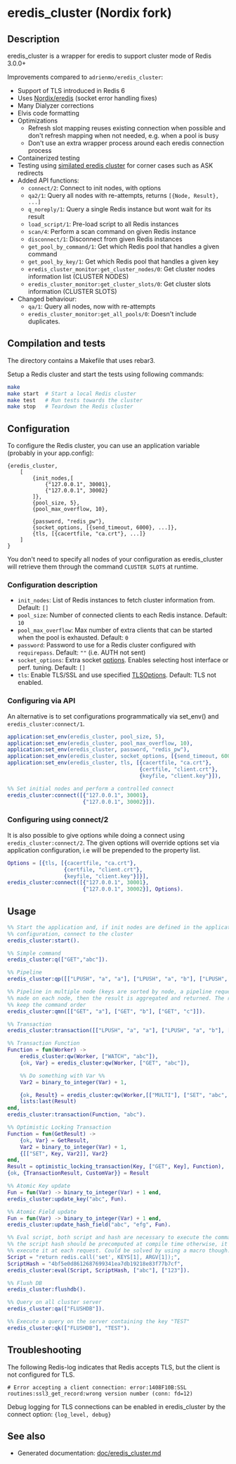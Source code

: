 # eredis_cluster (Nordix fork)

## Description

eredis_cluster is a wrapper for eredis to support cluster mode of Redis 3.0.0+

Improvements compared to `adrienmo/eredis_cluster`:

* Support of TLS introduced in Redis 6
* Uses [Nordix/eredis](https://github.com/Nordix/eredis) (socket error handling fixes)
* Many Dialyzer corrections
* Elvis code formatting
* Optimizations
  * Refresh slot mapping reuses existing connection when
    possible and don't refresh mapping when not needed, e.g. when a pool is busy
  * Don't use an extra wrapper process around each eredis connection process
* Containerized testing
* Testing using [similated eredis cluster](https://github.com/Nordix/fakeredis_cluster) for corner cases such as ASK redirects
* Added API functions:
  - `connect/2`:              Connect to init nodes, with options
  - `qa2/1`:                  Query all nodes with re-attempts, returns
                              `[{Node, Result}, ...]`
  - `q_noreply/1`:            Query a single Redis instance but wont wait for its result
  - `load_script/1`:          Pre-load script to all Redis instances
  - `scan/4`:                 Perform a scan command on given Redis instance
  - `disconnect/1`:           Disconnect from given Redis instances
  - `get_pool_by_command/1`:  Get which Redis pool that handles a given command
  - `get_pool_by_key/1`:      Get which Redis pool that handles a given key
  - `eredis_cluster_monitor:get_cluster_nodes/0`: Get cluster nodes information
    list (CLUSTER NODES)
  - `eredis_cluster_monitor:get_cluster_slots/0`: Get cluster slots information
    (CLUSTER SLOTS)
* Changed behaviour:
  - `qa/1`:                   Query all nodes, now with re-attempts
  - `eredis_cluster_monitor:get_all_pools/0`: Doesn't include duplicates.

## Compilation and tests

The directory contains a Makefile that uses rebar3.

Setup a Redis cluster and start the tests using following commands:

```bash
make
make start  # Start a local Redis cluster
make test   # Run tests towards the cluster
make stop   # Teardown the Redis cluster
```

## Configuration

To configure the Redis cluster, you can use an application variable (probably in
your app.config):

    {eredis_cluster,
        [
            {init_nodes,[
                {"127.0.0.1", 30001},
                {"127.0.0.1", 30002}
            ]},
            {pool_size, 5},
            {pool_max_overflow, 10},

            {password, "redis_pw"},
            {socket_options, [{send_timeout, 6000}, ...]},
            {tls, [{cacertfile, "ca.crt"}, ...]}
        ]
    }

You don't need to specify all nodes of your configuration as eredis_cluster will
retrieve them through the command `CLUSTER SLOTS` at runtime.

### Configuration description

* `init_nodes`: List of Redis instances to fetch cluster information from. Default: `[]`
* `pool_size`: Number of connected clients to each Redis instance. Default: `10`
* `pool_max_overflow`: Max number of extra clients that can be started when the pool is exhausted. Default: `0`
* `password`: Password to use for a Redis cluster configured with `requirepass`. Default: `""` (i.e. AUTH not sent)
* `socket_options`: Extra socket [options](http://erlang.org/doc/man/gen_tcp.html#type-option). Enables selecting host interface or perf. tuning. Default: `[]`
* `tls`: Enable TLS/SSL and use specified [TLSOptions](https://erlang.org/doc/man/ssl.html#type-client_option). Default: TLS not enabled.

### Configuring via API

An alternative is to set configurations programmatically via set_env() and `eredis_cluster:connect/1`.

```erlang
application:set_env(eredis_cluster, pool_size, 5),
application:set_env(eredis_cluster, pool_max_overflow, 10),
application:set_env(eredis_cluster, password, "redis_pw"),
application:set_env(eredis_cluster, socket_options, [{send_timeout, 6000}]),
application:set_env(eredis_cluster, tls, [{cacertfile, "ca.crt"},
                                          {certfile, "client.crt"},
                                          {keyfile, "client.key"}]),

%% Set initial nodes and perform a controlled connect
eredis_cluster:connect([{"127.0.0.1", 30001},
                        {"127.0.0.1", 30002}]).
```

### Configuring using connect/2

It is also possible to give options while doing a connect using `eredis_cluster:connect/2`.
The given options will override options set via application configuration,
i.e will be prepended to the property list.

```erlang
Options = [{tls, [{cacertfile, "ca.crt"},
                  {certfile, "client.crt"},
                  {keyfile, "client.key"}]}],
eredis_cluster:connect([{"127.0.0.1", 30001},
                        {"127.0.0.1", 30002}], Options).
```

## Usage

```erlang
%% Start the application and, if init nodes are defined in the application
%% configuration, connect to the cluster
eredis_cluster:start().

%% Simple command
eredis_cluster:q(["GET","abc"]).

%% Pipeline
eredis_cluster:qp([["LPUSH", "a", "a"], ["LPUSH", "a", "b"], ["LPUSH", "a", "c"]]).

%% Pipeline in multiple node (keys are sorted by node, a pipeline request is
%% made on each node, then the result is aggregated and returned. The response
%% keep the command order
eredis_cluster:qmn([["GET", "a"], ["GET", "b"], ["GET", "c"]]).

%% Transaction
eredis_cluster:transaction([["LPUSH", "a", "a"], ["LPUSH", "a", "b"], ["LPUSH", "a", "c"]]).

%% Transaction Function
Function = fun(Worker) ->
    eredis_cluster:qw(Worker, ["WATCH", "abc"]),
    {ok, Var} = eredis_cluster:qw(Worker, ["GET", "abc"]),

    %% Do something with Var %%
    Var2 = binary_to_integer(Var) + 1,

    {ok, Result} = eredis_cluster:qw(Worker,[["MULTI"], ["SET", "abc", Var2], ["EXEC"]]),
    lists:last(Result)
end,
eredis_cluster:transaction(Function, "abc").

%% Optimistic Locking Transaction
Function = fun(GetResult) ->
    {ok, Var} = GetResult,
    Var2 = binary_to_integer(Var) + 1,
    {[["SET", Key, Var2]], Var2}
end,
Result = optimistic_locking_transaction(Key, ["GET", Key], Function),
{ok, {TransactionResult, CustomVar}} = Result

%% Atomic Key update
Fun = fun(Var) -> binary_to_integer(Var) + 1 end,
eredis_cluster:update_key("abc", Fun).

%% Atomic Field update
Fun = fun(Var) -> binary_to_integer(Var) + 1 end,
eredis_cluster:update_hash_field("abc", "efg", Fun).

%% Eval script, both script and hash are necessary to execute the command,
%% the script hash should be precomputed at compile time otherwise, it will
%% execute it at each request. Could be solved by using a macro though.
Script = "return redis.call('set', KEYS[1], ARGV[1]);",
ScriptHash = "4bf5e0d8612687699341ea7db19218e83f77b7cf",
eredis_cluster:eval(Script, ScriptHash, ["abc"], ["123"]).

%% Flush DB
eredis_cluster:flushdb().

%% Query on all cluster server
eredis_cluster:qa(["FLUSHDB"]).

%% Execute a query on the server containing the key "TEST"
eredis_cluster:qk(["FLUSHDB"], "TEST").
```

## Troubleshooting

The following Redis-log indicates that Redis accepts TLS, but the client is not configured for TLS.

```
# Error accepting a client connection: error:1408F10B:SSL routines:ssl3_get_record:wrong version number (conn: fd=12)
```

Debug logging for TLS connections can be enabled in eredis_cluster by the connect option: `{log_level, debug}`

## See also

* Generated documentation: [doc/eredis_cluster.md](doc/eredis_cluster.md)
